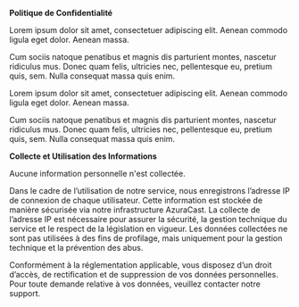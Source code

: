 **Politique de Confidentialité**

Lorem ipsum dolor sit amet, consectetuer adipiscing elit. Aenean commodo ligula eget dolor. Aenean massa. 

Cum sociis natoque penatibus et magnis dis parturient montes, nascetur ridiculus mus. Donec quam felis, ultricies nec, pellentesque eu, pretium quis, sem. Nulla consequat massa quis enim.

Lorem ipsum dolor sit amet, consectetuer adipiscing elit. Aenean commodo ligula eget dolor. Aenean massa. 

Cum sociis natoque penatibus et magnis dis parturient montes, nascetur ridiculus mus. Donec quam felis, ultricies nec, pellentesque eu, pretium quis, sem. Nulla consequat massa quis enim.

**Collecte et Utilisation des Informations**

Aucune information personnelle n'est collectée.

Dans le cadre de l’utilisation de notre service, nous enregistrons l’adresse IP de connexion de chaque utilisateur. Cette information est stockée de manière sécurisée via notre infrastructure AzuraCast. La collecte de l’adresse IP est nécessaire pour assurer la sécurité, la gestion technique du service et le respect de la législation en vigueur. Les données collectées ne sont pas utilisées à des fins de profilage, mais uniquement pour la gestion technique et la prévention des abus.

Conformément à la réglementation applicable, vous disposez d’un droit d’accès, de rectification et de suppression de vos données personnelles. Pour toute demande relative à vos données, veuillez contacter notre support.